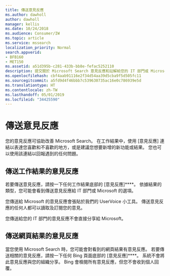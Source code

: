 ```yaml
---
title: 傳送意見反應
ms.author: dawholl
author: dawholl
manager: kellis
ms.date: 10/24/2018
ms.audience: Consumer/IW
ms.topic: article
ms.service: mssearch
localization_priority: Normal
search.appverid:
- BFB160
- MET150
ms.assetid: a51d395b-c281-433b-bb8e-fefac5252110
description: 提交關於 Microsoft Search 意見反應和註解給您的 IT 部門或 Microsoft
ms.openlocfilehash: cbf4aab91116e2f34d54aa39d5cba9f5d505fc11
ms.sourcegitcommit: a5fd9d4f46bbb7c539630735ac16e0c786939e5d
ms.translationtype: HT
ms.contentlocale: zh-TW
ms.lasthandoff: 05/01/2019
ms.locfileid: "34425590"
---
```

# <a name="send-feedback"></a>傳送意見反應

您的意見反應可協助改善 Microsoft Search。 在工作結果中，使用 [意見反應] 連結以表達您喜歡和不喜歡的地方，或是建議您想要新增的新功能或結果。 您也可以使用該連結以回報遇到的任何問題。
  
## <a name="send-feedback-about-work-results"></a>傳送工作結果的意見反應

若要傳送意見反應，請按一下任何工作結果底部的 [意見反應]****。 依據結果的類型，您可能會看到傳送意見反應給 IT 部門或 Microsoft 的選項。
  
您傳送給 Microsoft 的意見反應會張貼於我們的 UserVoice 小工具。 傳送意見反應的任何人都可以讀取及訂閱您的意見。
  
您傳送給您的 IT 部門的意見反應不會直接分享給 Microsoft。
  
## <a name="send-feedback-about-web-results"></a>傳送網頁結果的意見反應

當您使用 Microsoft Search 時，您可能會對看到的網頁結果有意見反應。 若要傳送相關的意見反應，請按一下任何 Bing 頁面底部的 [意見反應]****。 系統不會將此意見反應與您的組織分享。 Bing 會檢閱所有意見反應，但您不會收到個人回覆。 

  

